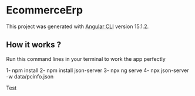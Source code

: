 # EcommerceErp

This project was generated with [Angular CLI](https://github.com/angular/angular-cli) version 15.1.2.

## How it works ?

Run this command lines in your terminal to work the app perfectly

1- npm install
2- npm install json-server 
3- npx ng serve
4- npx json-server -w data/pcinfo.json

Test